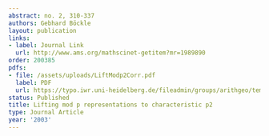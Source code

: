 ```yaml
---
abstract: no. 2, 310-337
authors: Gebhard Böckle
layout: publication
links:
- label: Journal Link
  url: http://www.ams.org/mathscinet-getitem?mr=1989890
order: 200385
pdfs:
- file: /assets/uploads/LiftModp2Corr.pdf
  label: PDF
  url: https://typo.iwr.uni-heidelberg.de/fileadmin/groups/arithgeo/templates/data/Gebhard_Boeckle/LiftModp2Corr.pdf
status: Published
title: Lifting mod p representations to characteristic p2
type: Journal Article
year: '2003'
---
```

